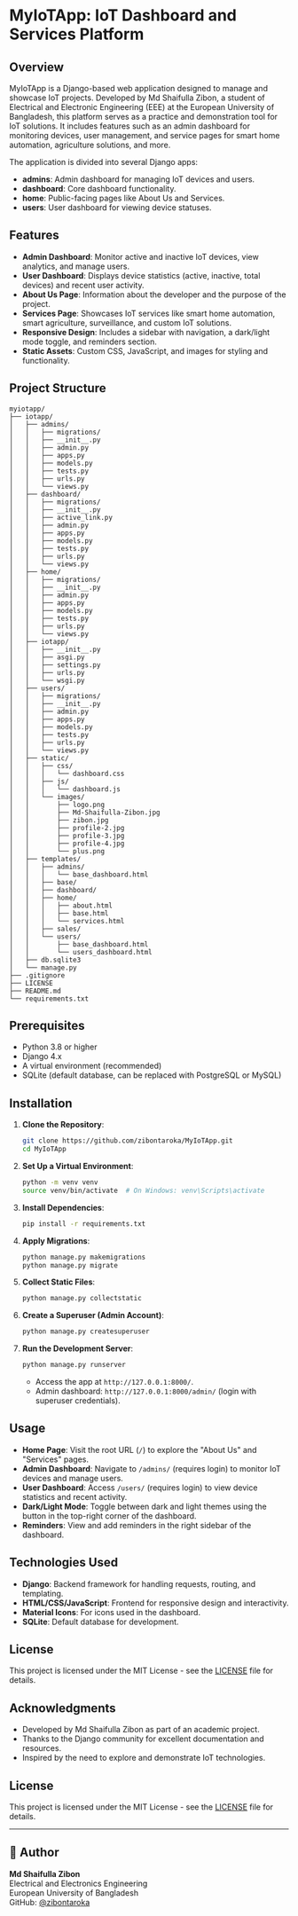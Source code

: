 # MyIoTApp: IoT Dashboard and Services Platform

## Overview
MyIoTApp is a Django-based web application designed to manage and showcase IoT projects. Developed by Md Shaifulla Zibon, a student of Electrical and Electronic Engineering (EEE) at the European University of Bangladesh, this platform serves as a practice and demonstration tool for IoT solutions. It includes features such as an admin dashboard for monitoring devices, user management, and service pages for smart home automation, agriculture solutions, and more.

The application is divided into several Django apps:
- **admins**: Admin dashboard for managing IoT devices and users.
- **dashboard**: Core dashboard functionality.
- **home**: Public-facing pages like About Us and Services.
- **users**: User dashboard for viewing device statuses.

## Features
- **Admin Dashboard**: Monitor active and inactive IoT devices, view analytics, and manage users.
- **User Dashboard**: Displays device statistics (active, inactive, total devices) and recent user activity.
- **About Us Page**: Information about the developer and the purpose of the project.
- **Services Page**: Showcases IoT services like smart home automation, smart agriculture, surveillance, and custom IoT solutions.
- **Responsive Design**: Includes a sidebar with navigation, a dark/light mode toggle, and reminders section.
- **Static Assets**: Custom CSS, JavaScript, and images for styling and functionality.

## Project Structure
```
myiotapp/
├── iotapp/
│   ├── admins/
│   │   ├── migrations/
│   │   ├── __init__.py
│   │   ├── admin.py
│   │   ├── apps.py
│   │   ├── models.py
│   │   ├── tests.py
│   │   ├── urls.py
│   │   └── views.py
│   ├── dashboard/
│   │   ├── migrations/
│   │   ├── __init__.py
│   │   ├── active_link.py
│   │   ├── admin.py
│   │   ├── apps.py
│   │   ├── models.py
│   │   ├── tests.py
│   │   ├── urls.py
│   │   └── views.py
│   ├── home/
│   │   ├── migrations/
│   │   ├── __init__.py
│   │   ├── admin.py
│   │   ├── apps.py
│   │   ├── models.py
│   │   ├── tests.py
│   │   ├── urls.py
│   │   └── views.py
│   ├── iotapp/
│   │   ├── __init__.py
│   │   ├── asgi.py
│   │   ├── settings.py
│   │   ├── urls.py
│   │   └── wsgi.py
│   ├── users/
│   │   ├── migrations/
│   │   ├── __init__.py
│   │   ├── admin.py
│   │   ├── apps.py
│   │   ├── models.py
│   │   ├── tests.py
│   │   ├── urls.py
│   │   └── views.py
│   ├── static/
│   │   ├── css/
│   │   │   └── dashboard.css
│   │   ├── js/
│   │   │   └── dashboard.js
│   │   └── images/
│   │       ├── logo.png
│   │       ├── Md-Shaifulla-Zibon.jpg
│   │       ├── zibon.jpg
│   │       ├── profile-2.jpg
│   │       ├── profile-3.jpg
│   │       ├── profile-4.jpg
│   │       └── plus.png
│   ├── templates/
│   │   ├── admins/
│   │   │   └── base_dashboard.html
│   │   ├── base/
│   │   ├── dashboard/
│   │   ├── home/
│   │   │   ├── about.html
│   │   │   ├── base.html
│   │   │   └── services.html
│   │   ├── sales/
│   │   └── users/
│   │       ├── base_dashboard.html
│   │       └── users_dashboard.html
│   ├── db.sqlite3
│   └── manage.py
├── .gitignore
├── LICENSE
├── README.md
└── requirements.txt
```

## Prerequisites
- Python 3.8 or higher
- Django 4.x
- A virtual environment (recommended)
- SQLite (default database, can be replaced with PostgreSQL or MySQL)

## Installation
1. **Clone the Repository**:
   ```bash
   git clone https://github.com/zibontaroka/MyIoTApp.git
   cd MyIoTApp
   ```

2. **Set Up a Virtual Environment**:
   ```bash
   python -m venv venv
   source venv/bin/activate  # On Windows: venv\Scripts\activate
   ```

3. **Install Dependencies**:
   ```bash
   pip install -r requirements.txt
   ```

4. **Apply Migrations**:
   ```bash
   python manage.py makemigrations
   python manage.py migrate
   ```

5. **Collect Static Files**:
   ```bash
   python manage.py collectstatic
   ```

6. **Create a Superuser (Admin Account)**:
   ```bash
   python manage.py createsuperuser
   ```

7. **Run the Development Server**:
   ```bash
   python manage.py runserver
   ```
   - Access the app at `http://127.0.0.1:8000/`.
   - Admin dashboard: `http://127.0.0.1:8000/admin/` (login with superuser credentials).

## Usage
- **Home Page**: Visit the root URL (`/`) to explore the "About Us" and "Services" pages.
- **Admin Dashboard**: Navigate to `/admins/` (requires login) to monitor IoT devices and manage users.
- **User Dashboard**: Access `/users/` (requires login) to view device statistics and recent activity.
- **Dark/Light Mode**: Toggle between dark and light themes using the button in the top-right corner of the dashboard.
- **Reminders**: View and add reminders in the right sidebar of the dashboard.

## Technologies Used
- **Django**: Backend framework for handling requests, routing, and templating.
- **HTML/CSS/JavaScript**: Frontend for responsive design and interactivity.
- **Material Icons**: For icons used in the dashboard.
- **SQLite**: Default database for development.

## License
This project is licensed under the MIT License - see the [LICENSE](LICENSE) file for details.

## Acknowledgments
- Developed by Md Shaifulla Zibon as part of an academic project.
- Thanks to the Django community for excellent documentation and resources.
- Inspired by the need to explore and demonstrate IoT technologies.

## License

This project is licensed under the MIT License - see the [LICENSE](./LICENSE) file for details.

---

## 🧠 Author  
**Md Shaifulla Zibon**  
Electrical and Electronics Engineering  
European University of Bangladesh  
GitHub: [@zibontaroka](https://github.com/zibontaroka)
